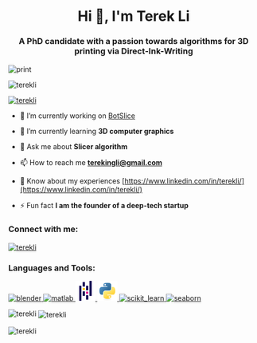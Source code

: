 <h1 align="center">Hi 👋, I'm Terek Li</h1>
<h3 align="center">A PhD candidate with a passion towards algorithms for 3D printing via Direct-Ink-Writing</h3>
<img align="center" alt="print" width="400" src="https://i.gifer.com/93vb.gif">

<p align="left"> <img src="https://komarev.com/ghpvc/?username=terekli&label=Profile%20views&color=0e75b6&style=flat" alt="terekli" /> </p>

<p align="left"> <a href="https://github.com/ryo-ma/github-profile-trophy"><img src="https://github-profile-trophy.vercel.app/?username=terekli" alt="terekli" /></a> </p>

- 🔭 I’m currently working on [BotSlice](https://github.com/terekli/BotSlice)

- 🌱 I’m currently learning **3D computer graphics**

- 💬 Ask me about **Slicer algorithm**

- 📫 How to reach me **terekingli@gmail.com**

- 📄 Know about my experiences [https://www.linkedin.com/in/terekli/](https://www.linkedin.com/in/terekli/)

- ⚡ Fun fact **I am the founder of a deep-tech startup**

<h3 align="left">Connect with me:</h3>
<p align="left">
<a href="https://linkedin.com/in/terekli" target="blank"><img align="center" src="https://raw.githubusercontent.com/rahuldkjain/github-profile-readme-generator/master/src/images/icons/Social/linked-in-alt.svg" alt="terekli" height="30" width="40" /></a>
</p>

<h3 align="left">Languages and Tools:</h3>
<p align="left"> <a href="https://www.blender.org/" target="_blank" rel="noreferrer"> <img src="https://download.blender.org/branding/community/blender_community_badge_white.svg" alt="blender" width="40" height="40"/> </a> <a href="https://www.mathworks.com/" target="_blank" rel="noreferrer"> <img src="https://upload.wikimedia.org/wikipedia/commons/2/21/Matlab_Logo.png" alt="matlab" width="40" height="40"/> </a> <a href="https://pandas.pydata.org/" target="_blank" rel="noreferrer"> <img src="https://raw.githubusercontent.com/devicons/devicon/2ae2a900d2f041da66e950e4d48052658d850630/icons/pandas/pandas-original.svg" alt="pandas" width="40" height="40"/> </a> <a href="https://www.python.org" target="_blank" rel="noreferrer"> <img src="https://raw.githubusercontent.com/devicons/devicon/master/icons/python/python-original.svg" alt="python" width="40" height="40"/> </a> <a href="https://scikit-learn.org/" target="_blank" rel="noreferrer"> <img src="https://upload.wikimedia.org/wikipedia/commons/0/05/Scikit_learn_logo_small.svg" alt="scikit_learn" width="40" height="40"/> </a> <a href="https://seaborn.pydata.org/" target="_blank" rel="noreferrer"> <img src="https://seaborn.pydata.org/_images/logo-mark-lightbg.svg" alt="seaborn" width="40" height="40"/> </a> </p>

<p><img align="left" src="https://github-readme-stats.vercel.app/api/top-langs?username=terekli&show_icons=true&locale=en&layout=compact" alt="terekli" /></p>

<p>&nbsp;<img align="center" src="https://github-readme-stats.vercel.app/api?username=terekli&show_icons=true&locale=en" alt="terekli" /></p>

<p><img align="center" src="https://github-readme-streak-stats.herokuapp.com/?user=terekli&" alt="terekli" /></p>
